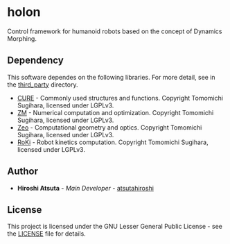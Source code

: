 # holon
Control framework for humanoid robots based on the concept of Dynamics Morphing.

## Dependency
This software dependes on the following libraries. For more detail, see in the [third_party](third_party) directory.

  * [CURE](http://mi.ams.eng.osaka-u.ac.jp/software/cure.html) - Commonly used structures and functions. Copyright Tomomichi Sugihara, licensed under LGPLv3.
  * [ZM](http://mi.ams.eng.osaka-u.ac.jp/software/zm.html) - Numerical computation and optimization. Copyright Tomomichi Sugihara, licensed under LGPLv3.
  * [Zeo](http://mi.ams.eng.osaka-u.ac.jp/software/zeo.html) - Computational geometry and optics. Copyright Tomomichi Sugihara, licensed under LGPLv3.
  * [RoKi](http://mi.ams.eng.osaka-u.ac.jp/software/roki.html) - Robot kinetics computation. Copyright Tomomichi Sugihara, licensed under LGPLv3.

## Author
  * **Hiroshi Atsuta** - *Main Developer* - [atsutahiroshi](https://github.com/atsutahiroshi)

## License
This project is licensed under the GNU Lesser General Public License - see the [LICENSE](LICENSE) file for details.
